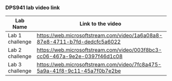 ### DPS941 lab video link



| Lab Name        | Link to the video                                                               | 
| --------------- | ------------------------------------------------------------------------------- | 
| Lab 1 challenge | https://web.microsoftstream.com/video/1a6a08a8-87e8-4711-b7fd-dedcfc5a6022      |
| Lab 2 challenge | https://web.microsoftstream.com/video/003f8bc3-cc06-467a-9e2e-0397f46d1c08      | 
| Lab 3 challenge | https://web.microsoftstream.com/video/7fc8a475-5a9a-41f8-9c11-45a7f0b7e2be      | 
